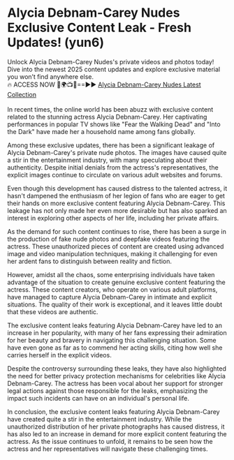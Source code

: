 # Alycia Debnam-Carey Nudes Exclusive Content Leak - Fresh Updates! (yun6)

Unlock Alycia Debnam-Carey Nudes's private videos and photos today! Dive into the newest 2025 content updates and explore exclusive material you won’t find anywhere else.
<br>
🔥 ACCESS NOW 🔴🌍📺📱==►► <a href="https://tinyurl.com/4n4u5rde" rel="nofollow">Alycia Debnam-Carey Nudes Latest Collection</a>
<br><br>
 In recent times, the online world has been abuzz with exclusive content related to the stunning actress Alycia Debnam-Carey. Her captivating performances in popular TV shows like "Fear the Walking Dead" and "Into the Dark" have made her a household name among fans globally. 

Among these exclusive updates, there has been a significant leakage of Alycia Debnam-Carey's private nude photos. The images have caused quite a stir in the entertainment industry, with many speculating about their authenticity. Despite initial denials from the actress's representatives, the explicit images continue to circulate on various adult websites and forums.

Even though this development has caused distress to the talented actress, it hasn't dampened the enthusiasm of her legion of fans who are eager to get their hands on more exclusive content featuring Alycia Debnam-Carey. This leakage has not only made her even more desirable but has also sparked an interest in exploring other aspects of her life, including her private affairs.

As the demand for such content continues to rise, there has been a surge in the production of fake nude photos and deepfake videos featuring the actress. These unauthorized pieces of content are created using advanced image and video manipulation techniques, making it challenging for even her ardent fans to distinguish between reality and fiction.

However, amidst all the chaos, some enterprising individuals have taken advantage of the situation to create genuine exclusive content featuring the actress. These content creators, who operate on various adult platforms, have managed to capture Alycia Debnam-Carey in intimate and explicit situations. The quality of their work is exceptional, and it leaves little doubt that these videos are authentic.

The exclusive content leaks featuring Alycia Debnam-Carey have led to an increase in her popularity, with many of her fans expressing their admiration for her beauty and bravery in navigating this challenging situation. Some have even gone as far as to commend her acting skills, citing how well she carries herself in the explicit videos.

Despite the controversy surrounding these leaks, they have also highlighted the need for better privacy protection mechanisms for celebrities like Alycia Debnam-Carey. The actress has been vocal about her support for stronger legal actions against those responsible for the leaks, emphasizing the impact such incidents can have on an individual's personal life.

In conclusion, the exclusive content leaks featuring Alycia Debnam-Carey have created quite a stir in the entertainment industry. While the unauthorized distribution of her private photographs has caused distress, it has also led to an increase in demand for more explicit content featuring the actress. As the issue continues to unfold, it remains to be seen how the actress and her representatives will navigate these challenging times.
